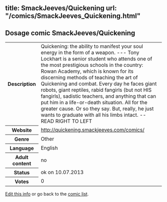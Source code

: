 title: SmackJeeves/Quickening
url: "/comics/SmackJeeves_Quickening.html"
---
Dosage comic SmackJeeves/Quickening
-----------------------------------------

<p id="msg"></p>
<script type="text/javascript">
if (window.location.search === '?edit_info_mail=sent_ok') {
  var elem = document.getElementById("msg");
  elem.innerHTML = 'Edited information sucessfully sent for review, which is usually done daily. Thanks!';
  elem.className = 'ok';
}
</script>
<table class="comicinfo">
<tr>
<th>Description</th><td>Quickening: the ability to manifest your soul energy in the form of a weapon. --- Tony Lockhart is a senior student who attends one of the most prestigious schools in the country: Rowan Academy, which is known for its discerning methods of teaching the art of Quickening and combat. Every day he faces giant robots, giant reptiles, rabid fangirls (but not HIS fangirls), sadistic teachers, and anything that can put him in a life-or-death situation. All for the greater cause. Or so they say. But, really, he just wants to graduate with all his limbs intact. -- READ RIGHT TO LEFT</td>
</tr>
<tr>
<th>Website</th><td><a href="http://quickening.smackjeeves.com/comics/">http://quickening.smackjeeves.com/comics/</a></td>
</tr>
<tr>
<th>Genre</th><td>Other</td>
</tr>
<tr>
<th>Language</th><td>English</td>
</tr>
<tr>
<th>Adult content</th><td>no</td>
</tr>
<tr>
<th>Status</th><td>ok on 10.07.2013</td>
</tr>
<tr>
<th>Votes</th><td>0</td>
</tr>
</table>

[Edit this info](SmackJeeves_Quickening_edit.html) or go back to the [comic list](../comic-index.html).
